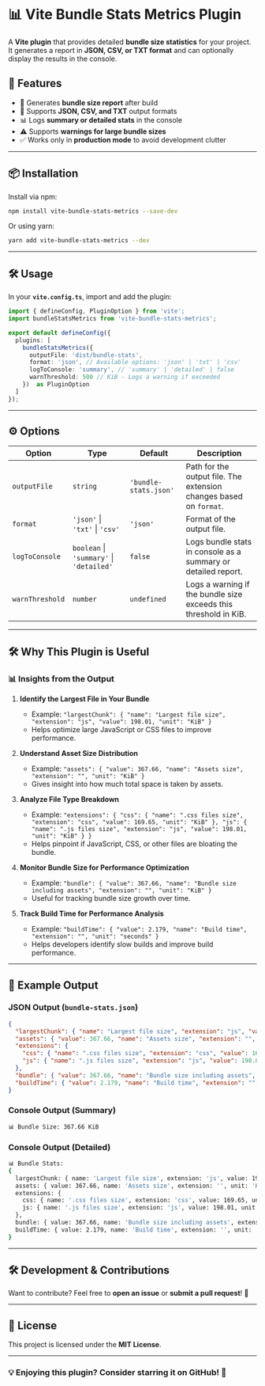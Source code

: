# 📊 Vite Bundle Stats Metrics Plugin

A **Vite plugin** that provides detailed **bundle size statistics** for your project. It generates a report in **JSON, CSV, or TXT format** and can optionally display the results in the console.

## 🚀 Features
- 📂 Generates **bundle size report** after build
- 📝 Supports **JSON, CSV, and TXT** output formats
- 📊 Logs **summary or detailed stats** in the console
- ⚠️ Supports **warnings for large bundle sizes**
- ✅ Works only in **production mode** to avoid development clutter

---

## 📦 Installation

Install via npm:
```sh
npm install vite-bundle-stats-metrics --save-dev
```

Or using yarn:
```sh
yarn add vite-bundle-stats-metrics --dev
```

---

## 🛠 Usage

In your **`vite.config.ts`**, import and add the plugin:

```ts
import { defineConfig, PluginOption } from 'vite';
import bundleStatsMetrics from 'vite-bundle-stats-metrics';

export default defineConfig({
  plugins: [
    bundleStatsMetrics({
      outputFile: 'dist/bundle-stats',
      format: 'json', // Available options: 'json' | 'txt' | 'csv'
      logToConsole: 'summary', // 'summary' | 'detailed' | false
      warnThreshold: 500 // KiB - Logs a warning if exceeded
    })  as PluginOption
  ]
});
```

---

## ⚙️ Options

| Option         | Type                                | Default                  | Description |
|---------------|-----------------------------------|--------------------------|-------------|
| `outputFile`  | `string`                           | `'bundle-stats.json'`    | Path for the output file. The extension changes based on `format`. |
| `format`      | `'json'` \| `'txt'` \| `'csv'`    | `'json'`                 | Format of the output file. |
| `logToConsole`| `boolean` \| `'summary'` \| `'detailed'` | `false`        | Logs bundle stats in console as a summary or detailed report. |
| `warnThreshold` | `number`                         | `undefined`              | Logs a warning if the bundle size exceeds this threshold in KiB. |

---

## 🛠 Why This Plugin is Useful

### 📊 **Insights from the Output**

1. **Identify the Largest File in Your Bundle**
   - Example: `"largestChunk": { "name": "Largest file size", "extension": "js", "value": 198.01, "unit": "KiB" }`
   - Helps optimize large JavaScript or CSS files to improve performance.

2. **Understand Asset Size Distribution**
   - Example: `"assets": { "value": 367.66, "name": "Assets size", "extension": "", "unit": "KiB" }`
   - Gives insight into how much total space is taken by assets.

3. **Analyze File Type Breakdown**
   - Example: `"extensions": { "css": { "name": ".css files size", "extension": "css", "value": 169.65, "unit": "KiB" }, "js": { "name": ".js files size", "extension": "js", "value": 198.01, "unit": "KiB" } }`
   - Helps pinpoint if JavaScript, CSS, or other files are bloating the bundle.

4. **Monitor Bundle Size for Performance Optimization**
   - Example: `"bundle": { "value": 367.66, "name": "Bundle size including assets", "extension": "", "unit": "KiB" }`
   - Useful for tracking bundle size growth over time.

5. **Track Build Time for Performance Analysis**
   - Example: `"buildTime": { "value": 2.179, "name": "Build time", "extension": "", "unit": "seconds" }`
   - Helps developers identify slow builds and improve build performance.

---

## 📝 Example Output

### **JSON Output (`bundle-stats.json`)**
```json
{
  "largestChunk": { "name": "Largest file size", "extension": "js", "value": 198.01, "unit": "KiB" },
  "assets": { "value": 367.66, "name": "Assets size", "extension": "", "unit": "KiB" },
  "extensions": {
    "css": { "name": ".css files size", "extension": "css", "value": 169.65, "unit": "KiB" },
    "js": { "name": ".js files size", "extension": "js", "value": 198.01, "unit": "KiB" }
  },
  "bundle": { "value": 367.66, "name": "Bundle size including assets", "extension": "", "unit": "KiB" },
  "buildTime": { "value": 2.179, "name": "Build time", "extension": "", "unit": "seconds" }
}
```

### **Console Output (Summary)**
```sh
📊 Bundle Size: 367.66 KiB
```

### **Console Output (Detailed)**
```sh
📊 Bundle Stats:
{
  largestChunk: { name: 'Largest file size', extension: 'js', value: 198.01, unit: 'KiB' },
  assets: { value: 367.66, name: 'Assets size', extension: '', unit: 'KiB' },
  extensions: {
    css: { name: '.css files size', extension: 'css', value: 169.65, unit: 'KiB' },
    js: { name: '.js files size', extension: 'js', value: 198.01, unit: 'KiB' }
  },
  bundle: { value: 367.66, name: 'Bundle size including assets', extension: '', unit: 'KiB' },
  buildTime: { value: 2.179, name: 'Build time', extension: '', unit: 'seconds' }
}
```

---

## 🛠 Development & Contributions

Want to contribute? Feel free to **open an issue** or **submit a pull request**! 🚀

---

## 📜 License

This project is licensed under the **MIT License**.

---

### 💡 **Enjoying this plugin? Consider starring it on GitHub!** 🌟